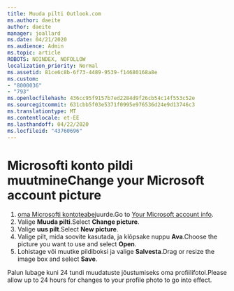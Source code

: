 ```yaml
---
title: Muuda pilti Outlook.com
ms.author: daeite
author: daeite
manager: joallard
ms.date: 04/21/2020
ms.audience: Admin
ms.topic: article
ROBOTS: NOINDEX, NOFOLLOW
localization_priority: Normal
ms.assetid: 81ce6c8b-6f73-4489-9539-f14680168a8e
ms.custom:
- "8000036"
- "793"
ms.openlocfilehash: 436cc95f9157b7ed2284d9f26cb54c14f553c52e
ms.sourcegitcommit: 631cbb5f03e5371f0995e976536d24e9d13746c3
ms.translationtype: MT
ms.contentlocale: et-EE
ms.lasthandoff: 04/22/2020
ms.locfileid: "43760696"
---
```

# <a name="change-your-microsoft-account-picture"></a><span data-ttu-id="a7b40-102">Microsofti konto pildi muutmine</span><span class="sxs-lookup"><span data-stu-id="a7b40-102">Change your Microsoft account picture</span></span>

1. <span data-ttu-id="a7b40-103">[oma Microsofti kontoteabe](https://go.microsoft.com/fwlink/p/?linkid=860841)juurde.</span><span class="sxs-lookup"><span data-stu-id="a7b40-103">Go to [Your Microsoft account info](https://go.microsoft.com/fwlink/p/?linkid=860841).</span></span>
2. <span data-ttu-id="a7b40-104">Valige **Muuda pilti**.</span><span class="sxs-lookup"><span data-stu-id="a7b40-104">Select **Change picture**.</span></span>
3. <span data-ttu-id="a7b40-105">Valige **uus pilt**.</span><span class="sxs-lookup"><span data-stu-id="a7b40-105">Select **New picture**.</span></span>
4. <span data-ttu-id="a7b40-106">Valige pilt, mida soovite kasutada, ja klõpsake nuppu **Ava**.</span><span class="sxs-lookup"><span data-stu-id="a7b40-106">Choose the picture you want to use and select **Open**.</span></span>
5. <span data-ttu-id="a7b40-107">Lohistage või muutke pildiboksi ja valige **Salvesta**.</span><span class="sxs-lookup"><span data-stu-id="a7b40-107">Drag or resize the image box and select **Save**.</span></span>

<span data-ttu-id="a7b40-108">Palun lubage kuni 24 tundi muudatuste jõustumiseks oma profiilifotol.</span><span class="sxs-lookup"><span data-stu-id="a7b40-108">Please allow up to 24 hours for changes to your profile photo to go into effect.</span></span>